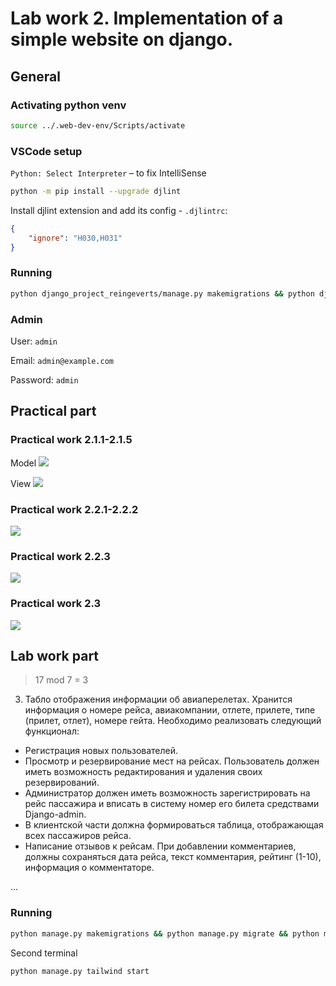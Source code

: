# Lab work 2. Implementation of a simple website on django.

## General

### Activating python venv

```bash
source ../.web-dev-env/Scripts/activate
```

### VSCode setup

`Python: Select Interpreter` – to fix IntelliSense

```bash
python -m pip install --upgrade djlint
```

Install djlint extension and add its config - `.djlintrc`:

```json
{
    "ignore": "H030,H031"
}
```

### Running

```bash
python django_project_reingeverts/manage.py makemigrations && python django_project_reingeverts/manage.py migrate && python django_project_reingeverts/manage.py runserver
```

### Admin

User: `admin`

Email: `admin@example.com`

Password: `admin`

## Practical part

### Practical work 2.1.1-2.1.5

Model
![](https://i.imgur.com/60P88U7.png)

View
![](https://i.imgur.com/G0y3Vvm.png)

### Practical work 2.2.1-2.2.2

![](https://i.imgur.com/cRPpsFy.gif)

### Practical work 2.2.3

![](https://i.imgur.com/vwzqnWc.gif)

### Practical work 2.3

![](https://i.imgur.com/FlRST5k.png)

## Lab work part

> 17 mod 7 = 3

3. Табло отображения информации об авиаперелетах.
   Хранится информация о номере рейса, авиакомпании, отлете, прилете, типе (прилет, отлет), номере гейта.
   Необходимо реализовать следующий функционал:

-   Регистрация новых пользователей.
-   Просмотр и резервирование мест на рейсах. Пользователь должен иметь возможность редактирования и удаления своих резервирований.
-   Администратор должен иметь возможность зарегистрировать на рейс пассажира и вписать в систему номер его билета средствами Django-admin.
-   В клиентской части должна формироваться таблица, отображающая всех пассажиров рейса.
-   Написание отзывов к рейсам. При добавлении комментариев, должны сохраняться дата рейса, текст комментария, рейтинг (1-10), информация о комментаторе.

...

### Running

```bash
python manage.py makemigrations && python manage.py migrate && python manage.py runserver
```

Second terminal

```bash
python manage.py tailwind start
```
